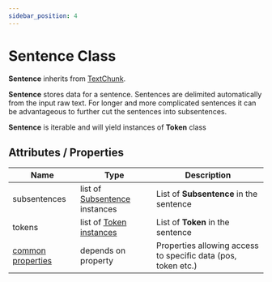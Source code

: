 ```yaml
---
sidebar_position: 4
---
```


# Sentence Class

**Sentence** inherits from [TextChunk](#).

**Sentence** stores data for a sentence. Sentences are delimited automatically from the input raw text. For longer and more complicated sentences it can be advantageous to further cut the sentences into subsentences.

**Sentence** is iterable and will yield instances of **Token** class

## Attributes / Properties

| Name                                                                                   	| Type                                                                                               	| Description                                                   	|
|----------------------------------------------------------------------------------------	|----------------------------------------------------------------------------------------------------	|---------------------------------------------------------------	|
| subsentences                                                                           	| list of [Subsentence](#) instances 	| List of **Subsentence** in the sentence                       	|
| tokens                                                                                 	| list of [Token instances](#)             	| List of **Token** in the sentence                             	|
| [common properties](#) 	| depends on property                                                                                	| Properties allowing access to specific data (pos, token etc.) 	|
